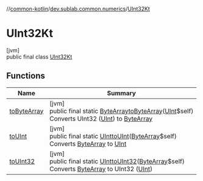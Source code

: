 //[common-kotlin](../../../index.md)/[dev.sublab.common.numerics](../index.md)/[UInt32Kt](index.md)

# UInt32Kt

[jvm]\
public final class [UInt32Kt](index.md)

## Functions

| Name | Summary |
|---|---|
| [toByteArray](to-byte-array.md) | [jvm]<br>public final static [ByteArray](https://kotlinlang.org/api/latest/jvm/stdlib/kotlin/-byte-array/index.html)[toByteArray](to-byte-array.md)([UInt](https://kotlinlang.org/api/latest/jvm/stdlib/kotlin/-u-int/index.html)$self)<br>Converts UInt32 ([UInt](https://kotlinlang.org/api/latest/jvm/stdlib/kotlin/-u-int/index.html)) to [ByteArray](https://kotlinlang.org/api/latest/jvm/stdlib/kotlin/-byte-array/index.html) |
| [toUInt](to-u-int.md) | [jvm]<br>public final static [UInt](https://kotlinlang.org/api/latest/jvm/stdlib/kotlin/-u-int/index.html)[toUInt](to-u-int.md)([ByteArray](https://kotlinlang.org/api/latest/jvm/stdlib/kotlin/-byte-array/index.html)$self)<br>Converts [ByteArray](https://kotlinlang.org/api/latest/jvm/stdlib/kotlin/-byte-array/index.html) to [UInt](https://kotlinlang.org/api/latest/jvm/stdlib/kotlin/-u-int/index.html) |
| [toUInt32](to-u-int32.md) | [jvm]<br>public final static [UInt](https://kotlinlang.org/api/latest/jvm/stdlib/kotlin/-u-int/index.html)[toUInt32](to-u-int32.md)([ByteArray](https://kotlinlang.org/api/latest/jvm/stdlib/kotlin/-byte-array/index.html)$self)<br>Converts [ByteArray](https://kotlinlang.org/api/latest/jvm/stdlib/kotlin/-byte-array/index.html) to UInt32 ([UInt](https://kotlinlang.org/api/latest/jvm/stdlib/kotlin/-u-int/index.html)) |
